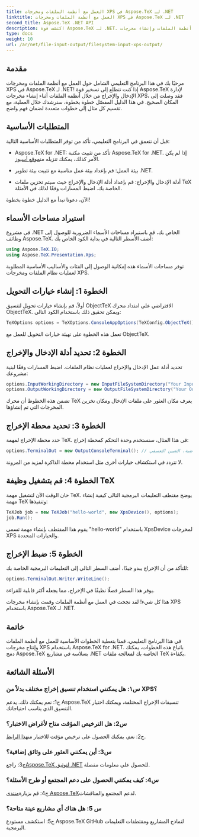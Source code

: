 ```yaml
---
title: العمل مع أنظمة الملفات ومخرجات XPS في Aspose.TeX لـ .NET
linktitle: العمل مع أنظمة الملفات ومخرجات XPS في Aspose.TeX لـ .NET
second_title: Aspose.TeX .NET API
description: اكتشف قوة Aspose.TeX لـ .NET. تعرف على كيفية التعامل بسهولة مع أنظمة الملفات وإنشاء مخرجات XPS في هذا البرنامج التعليمي الشامل.
type: docs
weight: 10
url: /ar/net/file-input-output/filesystem-input-xps-output/
---
```

## مقدمة

مرحبًا بك في هذا البرنامج التعليمي الشامل حول العمل مع أنظمة الملفات ومخرجات XPS في Aspose.TeX لـ .NET! إذا كنت تتطلع إلى تسخير قوة Aspose.TeX لإدارة الإدخال والإخراج من خلال أنظمة الملفات أثناء إنشاء مخرجات XPS، فقد وصلت إلى المكان الصحيح. في هذا الدليل المفصّل خطوة بخطوة، سنرشدك خلال العملية، مع تقسيم كل مثال إلى خطوات متعددة لضمان فهم واضح.

## المتطلبات الأساسية

قبل أن نتعمق في البرنامج التعليمي، تأكد من توفر المتطلبات الأساسية التالية:

-  Aspose.TeX for .NET: تأكد من تثبيت مكتبة Aspose.TeX for .NET. إذا لم يكن الأمر كذلك، يمكنك تنزيله من[موقع أسبوز](https://releases.aspose.com/tex/net/).

- بيئة العمل: قم بإعداد بيئة عمل مناسبة مع تثبيت بيئة تطوير .NET.

- أدلة الإدخال والإخراج: قم بإعداد أدلة الإدخال والإخراج حيث سيتم تخزين ملفات TeX الخاصة بك. اضبط المسارات وفقًا لذلك في الأمثلة.

الآن، دعونا نبدأ مع الدليل خطوة بخطوة!

## استيراد مساحات الأسماء

في مشروع .NET الخاص بك، قم باستيراد مساحات الأسماء الضرورية للوصول إلى وظائف Aspose.TeX. أضف الأسطر التالية في بداية الكود الخاص بك:

```csharp
using Aspose.TeX.IO;
using Aspose.TeX.Presentation.Xps;
```

توفر مساحات الأسماء هذه إمكانية الوصول إلى الفئات والأساليب الأساسية المطلوبة لعمليات نظام الملفات ومخرجات XPS.

## الخطوة 1: إنشاء خيارات التحويل

أولاً، قم بإنشاء خيارات تحويل لتنسيق ObjectTeX الافتراضي على امتداد محرك ObjectTeX. ويمكن تحقيق ذلك باستخدام الكود التالي:

```csharp
TeXOptions options = TeXOptions.ConsoleAppOptions(TeXConfig.ObjectTeX());
```

تعمل هذه الخطوة على تهيئة خيارات التحويل للعمل مع ObjectTeX.

## الخطوة 2: تحديد أدلة الإدخال والإخراج

تحديد أدلة عمل الإدخال والإخراج لعمليات نظام الملفات. اضبط المسارات وفقًا لبنية مشروعك:

```csharp
options.InputWorkingDirectory = new InputFileSystemDirectory("Your Input Directory");
options.OutputWorkingDirectory = new OutputFileSystemDirectory("Your Output Directory");
```

تضمن هذه الخطوط أن محرك TeX يعرف مكان العثور على ملفات الإدخال ومكان تخزين المخرجات التي تم إنشاؤها.

## الخطوة 3: تحديد محطة الإخراج

حدد محطة الإخراج لمهمة TeX. في هذا المثال، سنستخدم وحدة التحكم كمحطة إخراج:

```csharp
options.TerminalOut = new OutputConsoleTerminal(); // القيمة الافتراضية. التعيين التعسفي.
```

لا تتردد في استكشاف خيارات أخرى مثل استخدام محطة الذاكرة لمزيد من المرونة.

## الخطوة 4: قم بتشغيل وظيفة TeX

حان الوقت الآن لتشغيل مهمة TeX. يوضح مقتطف التعليمات البرمجية التالي كيفية إنشاء مهمة TeX وتنفيذها:

```csharp
TeXJob job = new TeXJob("hello-world", new XpsDevice(), options);
job.Run();
```

يقوم هذا المقتطف بإنشاء مهمة تسمى "hello-world" باستخدام XpsDevice لمخرجات XPS والخيارات المحددة.

## الخطوة 5: ضبط الإخراج

للتأكد من أن الإخراج يبدو جيدًا، أضف السطر التالي إلى التعليمات البرمجية الخاصة بك:

```csharp
options.TerminalOut.Writer.WriteLine();
```

يوفر هذا السطر فصلًا نظيفًا في الإخراج، مما يجعله أكثر قابلية للقراءة.

هذا كل شيء! لقد نجحت في العمل مع أنظمة الملفات وقمت بإنشاء مخرجات XPS باستخدام Aspose.TeX لـ .NET.

## خاتمة

في هذا البرنامج التعليمي، قمنا بتغطية الخطوات الأساسية للعمل مع أنظمة الملفات وإنتاج مخرجات XPS باستخدام Aspose.TeX for .NET. باتباع هذه الخطوات، يمكنك دمج Aspose.TeX بسلاسة في مشاريع .NET الخاصة بك لمعالجة ملفات TeX بكفاءة.

## الأسئلة الشائعة

### س١: هل يمكنني استخدام تنسيق إخراج مختلف بدلاً من XPS؟

ج1: نعم يمكنك ذلك. يدعم Aspose.TeX تنسيقات الإخراج المختلفة، ويمكنك اختيار التنسيق الذي يناسب احتياجاتك.

### س2: هل الترخيص المؤقت متاح لأغراض الاختبار؟

 ج2: نعم، يمكنك الحصول على ترخيص مؤقت للاختبار من[هذا الرابط](https://purchase.aspose.com/temporary-license/).

### س3: أين يمكنني العثور على وثائق إضافية؟

 ج3: راجع[Aspose.TeX لتوثيق .NET](https://reference.aspose.com/tex/net/) للحصول على معلومات مفصلة.

### س4: كيف يمكنني الحصول على دعم المجتمع أو طرح الأسئلة؟

 ج4: قم بزيارة[منتدى Aspose.TeX](https://forum.aspose.com/c/tex/47)لدعم المجتمع والمناقشات.

### س 5: هل هناك أي مشاريع عينة متاحة؟

ج5: استكشف مستودع Aspose.TeX GitHub لنماذج المشاريع ومقتطفات التعليمات البرمجية.